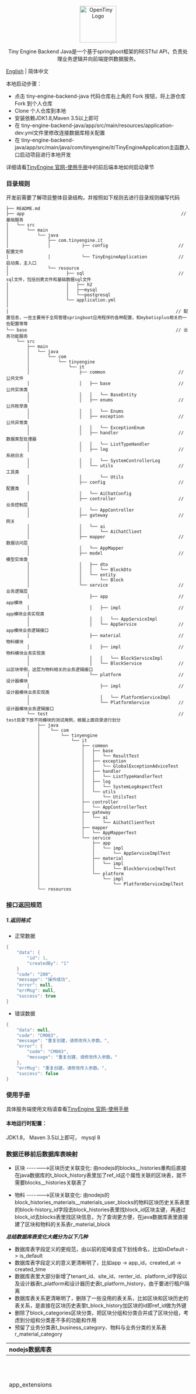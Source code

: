 <p align="center">
  <a href="https://opentiny.design/tiny-engine" target="_blank" rel="noopener noreferrer">
    <img alt="OpenTiny Logo" src="logo.svg" height="100" style="max-width:100%;">
  </a>
</p>

<p align="center">Tiny Engine Backend Java是一个基于springboot框架的RESTful API，负责处理业务逻辑并向前端提供数据服务。

[English](README.md) | 简体中文


本地启动步骤：

* 点击 tiny-engine-backend-java 代码仓库右上角的 Fork 按钮，将上游仓库 Fork 到个人仓库
* Clone 个人仓库到本地
*  安装依赖JDK1.8,Maven 3.5以上即可
* 在 tiny-engine-backend-java/app/src/main/resources/application-dev.yml文件里修改连接数据库相关配置
* 在 tiny-engine-backend-java/app/src/main/java/com/tinyengine/it/TinyEngineApplication主函数入口启动项目进行本地开发

详细请看[TinyEngine 官网-使用手册](https://opentiny.design/tiny-engine#/help-center/course/backend/51)中的前后端本地如何启动章节


### 目录规则

开发前需要了解项目整体目录结构，并按照如下规则去进行目录规则编写代码

```
├── README.md
├── app                                                            // 基础服务
│   └── src                      
│       └── main 
│           └── java 
│               ├── com.tinyengine.it
│               │            ├── config                           // 配置文件
│               │            └── TinyEngineApplication            // 启动类，主入口
│               └── resource 
│                      ├── sql                                    // sql文件，包括创表文件和基础数据sql文件
│                      │   ├── h2                                 
│                      │   ├──mysql                               
│                      │   └──postgresql                          
│                      └── application.yml
│                      
│                                                                // 配置信息，一些主要用于全局管理springboot应用程序的各种配置，和mybatisplus相关的一些配置等等
└── base                                                         // 业务功能服务
    └── src 
        ├── main                    
        │   └── java          
        │       └── com
        │           └── tinyengine
        │               └── it
        │                   ├── common                            // 公共文件   
        │                   │   ├── base                          // 公共实体类
        │                   │   │   └── BaseEntity                
        │                   │   ├── enums                         // 公共枚举类
        │                   │   │   └── Enums                     
        │                   │   ├── exception                     // 公共异常类
        │                   │   │   └── ExceptionEnum             
        │                   │   ├── handler                       // 数据类型处理器
        │                   │   │   └── ListTypeHandler           
        │                   │   ├── log                           // 系统日志
        │                   │   │   └── SystemControllerLog       
        │                   │   └── utils                         // 工具类
        │                   │       └── Utils                     
        │                   ├── config                            // 配置类
        │                   │   └── AiChatConfig                      
        │                   ├── controller                        // 业务控制层
        │                   │   └── AppController                 
        │                   ├── gateway                           // 网关
        │                   │   └── ai
        │                   │       └── AiChatClient                  
        │                   ├── mapper                            // 数据访问层
        │                   │   └── AppMapper                     
        │                   ├── model                             // 模型实体类
        │                   │   ├── dto
        │                   │   │   └── BlockDto                  
        │                   │   └── entity
        │                   │       └── Block                     
        │                   └── service                           // 业务逻辑层
        │                       ├── app                           // app模块
        │                       │   ├── impl                      // app模块业务实现类
        │                       │   │   └── AppServiceImpl        
        │                       │   └── AppService                // app模块业务逻辑接口
        │                       ├── material                      // 物料模块
        │                       │   ├── impl                      // 物料模块业务实现类
        │                       │   │   └── BlockServiceImpl      
        │                       │   └── BlockService              // 以区块举例，这层为物料相关的业务逻辑接口
        │                       └── platform                      // 设计器模块
        │                           ├── impl                      // 设计器模块业务实现类
        │                           │   └── PlatformServiceImpl   
        │                           └── PlatformService           // 设计器模块业务逻辑接口
        └── test                                                  // test目录下放不同模块的测试用例，根据上面目录进行划分                 
            ├── java
            │    └── com 
            │        └── tinyengine
            │            └── it
            │                ├── common
            │                │   ├── base
            │                │   │   └── ResultTest
            │                │   ├── exception
            │                │   │   └── GlobalExceptionAdviceTest
            │                │   ├── handler
            │                │   │   └── ListTypeHandlerTest
            │                │   ├── log
            │                │   │   └── SystemLogAspectTest
            │                │   └── utils
            │                │       └── UtilsTest
            │                ├── controller
            │                │   └── AppControllerTest
            │                ├── gateway
            │                │   └── ai
            │                │       └── AiChatClientTest
            │                ├── mapper
            │                │   └── AppMapperTest
            │                └── service     
            │                    ├── app
            │                    │   └── impl
            │                    │       └── AppServiceImplTest
            │                    ├── material
            │                    │   └── impl
            │                    │       └── BlockServiceImplTest
            │                    └── platform
            │                        └── impl        
            │                            └── PlatformServiceImplTest              
            └── resources                     
```


### 接口返回规范

##### 1.返回格式

- 正常数据
```java
{
    "data": {
        "id": 1,
        "createdBy": "1"
    }
    "code": "200",
    "message": "操作成功",
    "error": null,
    "errMsg": null,
    "success": true
}
```
- 错误数据
```java
{
    "data": null,
    "code": "CM003",
    "message": "重复创建，请修改传入参数。",
    "error": {
        "code": "CM003",
        "message": "重复创建，请修改传入参数。"
    },
    "errMsg": "重复创建，请修改传入参数。",
    "success": false
}
```

### 使用手册

具体服务端使用文档请查看[TinyEngine 官网-使用手册](https://opentiny.design/tiny-engine#/help-center/course/backend/51)


#### 本地运行时配置：

JDK1.8，
Maven 3.5以上即可，
mysql 8

### 数据迁移前后数据库表映射

- 区块 ------->区块历史关联变化:
由nodejs的blocks__histories重构后直接在java数据库的t_block_history表里加了ref_id这个属性关联的区块表，就不需要blocks__histories关联表了

- 物料 ------->区块关联变化:
由nodejs的block_histories_materials__materials_user_blocks的物料区块历史关系表里的block-history_id字段去block_histories表里找block_id区块主键，再通过block_id去blocks表里找区块信息，为了查询更方便，在java数据库表里直接建了区块和物料的关系表r_material_block

***总结数据库表变化大概分为以下几种***

- 数据库表字段定义的更规范，由以前的驼峰变成下划线命名，比如isDefault -> is_default
- 数据库表字段定义的意义更清晰明了，比如app -> app_id，created_at -> created_time
- 数据库表里大部分新增了tenant_id、site_id、renter_id、platform_id字段以及设计器表t_platform和设计器历史表t_platform_history，由于要进行租户隔离
- 数据库表关系更清晰明了，删除了一些没用的表关系，比如区块和区块历史的表关系，是直接在区块历史表里t_block_history加区块的id即ref_id做为外键
- 删除了block_categories区块分类，把区块分组和分类合并成了区块分组，考虑到分组和分类差不多的功能和作用
- 预留了业务分类表t_business_category、物料与业务分类的关系表r_material_category


| nodejs数据库表 |           java数据库表           | 新增属性                                                                                    | 删除属性                                                                        |                                                                                                                          修改属性                                                                                                                           |
| :----- |:----------------------------:|:----------------------------------------------------------------------------------------|:----------------------------------------------------------------------------|:-------------------------------------------------------------------------------------------------------------------------------------------------------------------------------------------------------------------------------------------------------:|
| app_extensions |       t_app_extension        | tenant_id、site_id、renter_id                                                             |                                                                             |                                                                        app -> app_id、updated_by -> last_updated_by、created_at -> created_time、 updated_at -> last_updated_time、                                                                         |                                    
| apps |            t_app             | site_id、renter_id                                                                       | tpl-groups、created_by、updated_by                                            | platform -> platform_id、platform_history -> platform_history_id、 obs_url -> publish_url、home_page -> home_page_id、tenant -> tenant_id、createdBy -> created_by、updatedBy -> last_updated_by、 created_at -> created_time、 updated_at -> last_updated_time |
| block_groups |        t_block_group         | platform_id、tenant_id、site_id、renter_id                                                 |                                                                             |                                                               app -> app_id、 dec -> description、updated_by -> last_updated_by、created_at -> created_time、 updated_at -> last_updated_time                                                               |
| block_histories |       t_block_history        | framework、 tags、is_official、 public、is_default、tiny_reserved、platform_id、block_group_id |                                                                             |                                                           created_app -> app_id、block_id -> ref_id、updated_by -> last_updated_by、created_at -> created_time、 updated_at -> last_updated_time、                                                           |
| blocks |           t_block            | latest_version、 i18n                                                                    | created_by、updated_by、author、                                               |    name_cn -> name、current_history -> latest_history_id、occupier -> occupier_by、isOfficial -> is_official、isDefault -> is_default、createdBy -> created_by、updatedBy -> last_updated_by、 created_at -> created_time、 updated_at -> last_updated_time     |
| blocks_groups__block_groups_blocks |  r_block_group_block    | |                                                                             |block-group_id -> block_group_id、 |
|blocks_carriers_relations|t_block_carriers_relation|tenant_id、site_id、renter_id|                                                                             |block -> block_id、 host ->host_id、created_at -> created_time、updated_by -> last_updated_by、updated_at -> last_updated_time |
| block_histories_material_histories__material_histories_blocks |   r_material_history_block   |    |                                                                             |                   material-history_id ->  material_history_id、  block-history_id -> block_history_id                                                                                            |
| i18n_langs |         t_i18n_lang          |                                                                                         |                                                                             |                                                                                updated_by -> last_updated_by、created_at -> created_time、 updated_at -> last_updated_time                                                                                | 
| material_histories |      t_material_history      | image_url、build_info、tgz_url、 material_size、site_id、renter_id                           |                                                                             |                                                           material -> ref_id、 tenant -> tenant_id 、updated_by -> last_updated_by、created_at -> created_time、 updated_at -> last_updated_time                                                            |
| material_histories_components__user_components_mhs | r_material_history_component |                                                                                         |                                                                             |                                                                                     material-history_id -> material_history_id、 user-component_id ->  component_id                                                                                      |
| materials |          t_material          | material_category_id、material_size、tgz_url、unzip_tgz_root_path_url、unzip_tgz_files、tenant_id、site_id、renter_id                                                                                        | name_cn、user_components、latest                                              |                                              version -> latest_version、material_histories -> latest_history_id、isOfficial -> is_official、isDefault ->is_default、component_library -> component_library_id、                                              |
| materials_user_components__user_components_materials |     r_material_component     | |                                                                             |                                                                                                           user-component_id ->  component_id                                                                                                            |
| pages |            t_page            | latest_version、latest_history_id、tenant_id、site_id、renter_id| created_by、updated_by                                                       |                                                 app -> app_id、occupier -> occupier_by、createdBy -> created_by、updatedBy -> last_updated_by、created_at -> created_time、 updated_at -> last_updated_time                                                  |
| pages_histories |        t_page_history        | ref_id、version、app_id、depth、is_page、is_default、is_published、tenant_id、site_id、renter_id| time                                                                        |                                                                                updated_by -> last_updated_by、created_at -> created_time、 updated_at -> last_updated_time                                                                                |
| templates |       t_page_template        |name、status、is_preset、image_url、tenant_id、site_id、renter_id、platform_id、 | name_en、name_cn、thumbnail、tags、created_app、create_app、created_by、updated_by |content ->page_content、tpl_type ->type、createdBy -> created_by、updatedBy -> last_updated_by、created_at -> created_time、 updated_at -> last_updated_time |
| i18n_entries |         t_i18n_entry         | tenant_id、site_id、renter_id                                                             |                                                                             |                                                               host -> host_id、lang -> lang_id、 updated_by -> last_updated_by、created_at -> created_time、 updated_at -> last_updated_time                                                                |
| i18n_langs |         t_i18n_lang          |                                                                                         |                                                                             |                                                                                updated_by -> last_updated_by、created_at -> created_time、 updated_at -> last_updated_time                                                                                | 
| sources |         t_datasource         | platform_id、tenant_id、site_id、renter_id|                                                                             |                                                               app -> app_id、desc -> description、updated_by -> last_updated_by、created_at -> created_time、 updated_at -> last_updated_time                                                               |
| task_record |        t_task_record         | build_id、tenant_id、site_id、renter_id| uniqueId、created_by、updated_by                                              |             teamId ->team_id、taskTypeId ->task_type、taskName ->task_name、taskStatus ->task_status、taskResult ->task_result、createdBy -> created_by、updatedBy -> last_updated_by、created_at -> created_time、 updated_at -> last_updated_time             |
| user_components |         t_component          |name_en、tenant_id、site_id、renter_id | component                                                                   |                                            isOfficial ->is_official、isDefault -> is_default、library -> library_id、updated_by -> last_updated_by、created_at -> created_time、 updated_at -> last_updated_time                                             |
| users-permissions_user |            t_user            |enable、tenant_id、site_id、renter_id | provider、password、resetPasswordToken、confirmationToken、confirmed、blocked    |                                                                                updated_by -> last_updated_by、created_at -> created_time、 updated_at -> last_updated_time                                                                                |
| tenants |           t_tenant           | | created_by、updated_by                                                       |                                                         tenant_id -> org_code、createdBy -> created_by、updatedBy -> last_updated_by、created_at -> created_time、 updated_at -> last_updated_time                                                          |


### 🤝 参与贡献

如果你对我们的开源项目感兴趣，欢迎加入我们！🎉

参与贡献之前请先阅读[贡献指南](CONTRIBUTING.zh-CN.md)。

- 添加官方小助手微信 opentiny-official，加入技术交流群
- 加入邮件列表 opentiny@googlegroups.com

### 开源协议

[MIT](LICENSE)
